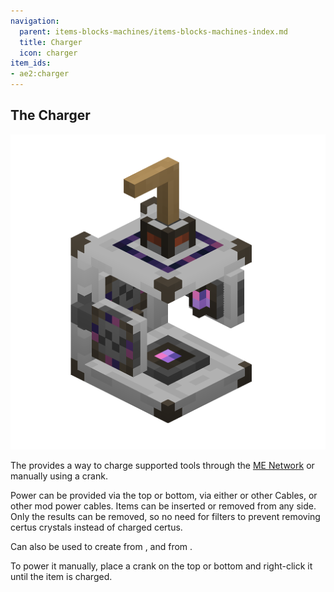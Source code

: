 ```yaml
---
navigation:
  parent: items-blocks-machines/items-blocks-machines-index.md
  title: Charger
  icon: charger
item_ids:
- ae2:charger
---
```

## The Charger

![A picture of a charger.](../assets/assemblies/charger_with_crank.png)

The <ItemLink id="charger"/> provides a way to charge
supported tools through the [ME Network](../../me-network.md) or manually using a crank.

Power can be provided via the top or bottom, via either <ItemLink
id="fluix_glass_cable"/> or other Cables, or
other mod power cables. Items can be inserted or removed from any side. Only the results can be removed, so no need for
filters to prevent removing certus crystals instead of charged certus.

Can also be used to create <ItemLink id="charged_certus_quartz_crystal"/>
from <ItemLink id="certus_quartz_crystal"/>, and <ItemLink id="meteorite_compass" /> from <ItemLink id="minecraft:compass" />.

To power it manually, place a crank on the top or bottom and right-click it until the item is charged.

<RecipeFor id="charger" />
<RecipeFor id="crank" />